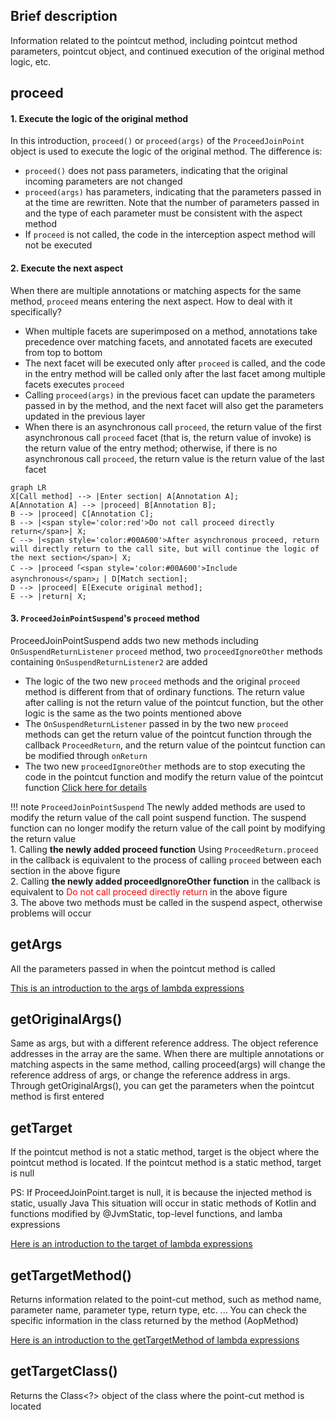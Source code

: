 ## Brief description

Information related to the pointcut method, including pointcut method parameters, pointcut object, and continued execution of the original method logic, etc.

## proceed

#### 1. Execute the logic of the original method

In this introduction, `proceed()` or `proceed(args)` of the `ProceedJoinPoint` object is used to execute the logic of the original method. The difference is:

- `proceed()` does not pass parameters, indicating that the original incoming parameters are not changed
- `proceed(args)` has parameters, indicating that the parameters passed in at the time are rewritten. Note that the number of parameters passed in and the type of each parameter must be consistent with the aspect method
- If `proceed` is not called, the code in the interception aspect method will not be executed

#### 2. Execute the next aspect

When there are multiple annotations or matching aspects for the same method, `proceed` means entering the next aspect. How to deal with it specifically?

- When multiple facets are superimposed on a method, annotations take precedence over matching facets, and annotated facets are executed from top to bottom
- The next facet will be executed only after ```proceed``` is called, and the code in the entry method will be called only after the last facet among multiple facets executes ```proceed```
- Calling ```proceed(args)``` in the previous facet can update the parameters passed in by the method, and the next facet will also get the parameters updated in the previous layer
- When there is an asynchronous call ```proceed```, the return value of the first asynchronous call ```proceed``` facet (that is, the return value of invoke) is the return value of the entry method; otherwise, if there is no asynchronous call ```proceed```, the return value is the return value of the last facet

``` mermaid
graph LR
X[Call method] --> |Enter section| A[Annotation A];
A[Annotation A] --> |proceed| B[Annotation B];
B --> |proceed| C[Annotation C];
B --> |<span style='color:red'>Do not call proceed directly return</span>| X;
C --> |<span style='color:#00A600'>After asynchronous proceed, return will directly return to the call site, but will continue the logic of the next section</span>| X;
C --> |proceed「<span style='color:#00A600'>Include asynchronous</span>」| D[Match section];
D --> |proceed| E[Execute original method];
E --> |return| X;
```

#### 3. `ProceedJoinPointSuspend`'s `proceed` method

ProceedJoinPointSuspend adds two new methods including `OnSuspendReturnListener` `proceed` method, two `proceedIgnoreOther` methods containing `OnSuspendReturnListener2` are added

- The logic of the two new `proceed` methods and the original `proceed` method is different from that of ordinary functions. The return value after calling is not the return value of the pointcut function, but the other logic is the same as the two points mentioned above
- The `OnSuspendReturnListener` passed in by the two new `proceed` methods can get the return value of the pointcut function through the callback `ProceedReturn`, and the return value of the pointcut function can be modified through `onReturn`
- The two new `proceedIgnoreOther` methods are to stop executing the code in the pointcut function and modify the return value of the pointcut function [Click here for details](https://flyjingfish.github.io/AndroidAOP/Suspend_cut/#2-basepointcutsuspend-and-matchclassmethodsuspend-that-support-suspend) 

!!! note
    `ProceedJoinPointSuspend` The newly added methods are used to modify the return value of the call point suspend function. The suspend function can no longer modify the return value of the call point by modifying the return value <br>
    1. Calling **the newly added proceed function** Using `ProceedReturn.proceed` in the callback is equivalent to the process of calling `proceed` between each section in the above figure <br>
    2. Calling **the newly added proceedIgnoreOther function** in the callback is equivalent to <span style='color:red'>Do not call proceed directly return</span> in the above figure <br>
    3. The above two methods must be called in the suspend aspect, otherwise problems will occur

## getArgs

All the parameters passed in when the pointcut method is called

[This is an introduction to the args of lambda expressions](https://flyjingfish.github.io/AndroidAOP/AndroidAopMatchClassMethod/#example-2)

## getOriginalArgs()

Same as args, but with a different reference address. The object reference addresses in the array are the same. When there are multiple annotations or matching aspects in the same method, calling proceed(args) will change the reference address of args, or change the reference address in args. Through getOriginalArgs(), you can get the parameters when the pointcut method is first entered

## getTarget

If the pointcut method is not a static method, target is the object where the pointcut method is located. If the pointcut method is a static method, target is null

PS: If ProceedJoinPoint.target is null, it is because the injected method is static, usually Java This situation will occur in static methods of Kotlin and functions modified by @JvmStatic, top-level functions, and lamba expressions

[Here is an introduction to the target of lambda expressions](https://flyjingfish.github.io/AndroidAOP/AndroidAopMatchClassMethod/#example-2)

## getTargetMethod()

Returns information related to the point-cut method, such as method name, parameter name, parameter type, return type, etc. ... You can check the specific information in the class returned by the method (AopMethod)

[Here is an introduction to the getTargetMethod of lambda expressions](https://flyjingfish.github.io/AndroidAOP/AndroidAopMatchClassMethod/#example-2)

## getTargetClass()

Returns the Class<?> object of the class where the point-cut method is located